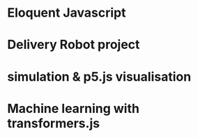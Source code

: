 # Eloquent Javascript 
# Delivery Robot project
# simulation & p5.js visualisation
# Machine learning with transformers.js